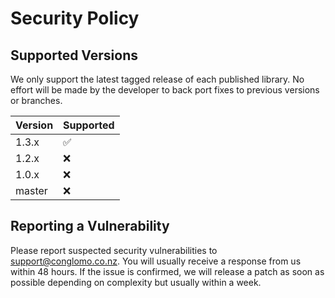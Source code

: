 # Security Policy

## Supported Versions

We only support the latest tagged release of each published library. No effort will be made by the developer to back port fixes to previous versions or branches.

| Version | Supported          |
| ------- | ------------------ |
| 1.3.x   | :white_check_mark: |
| 1.2.x   | :x:                |
| 1.0.x   | :x:                |
| master  | :x:                |

## Reporting a Vulnerability

Please report suspected security vulnerabilities to support@conglomo.co.nz. You will usually receive a response from us within 48 hours. If the issue is confirmed, we will release a patch as soon as possible depending on complexity but usually within a week.
